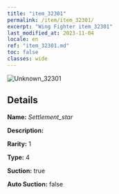 ```yaml
---
title: "item_32301"
permalink: /item/item_32301/
excerpt: "Wing Fighter item_32301"
last_modified_at: 2023-11-04
locale: en
ref: "item_32301.md"
toc: false
classes: wide
---
```



 ![Unknown_32301](/images/item/Settlement_star_p.png)



## Details

 **Name:** *Settlement_star* 

 **Description:** 

 **Rarity:** 1 

 **Type:** 4 

 **Suction:** true 

 **Auto Suction:** false 


